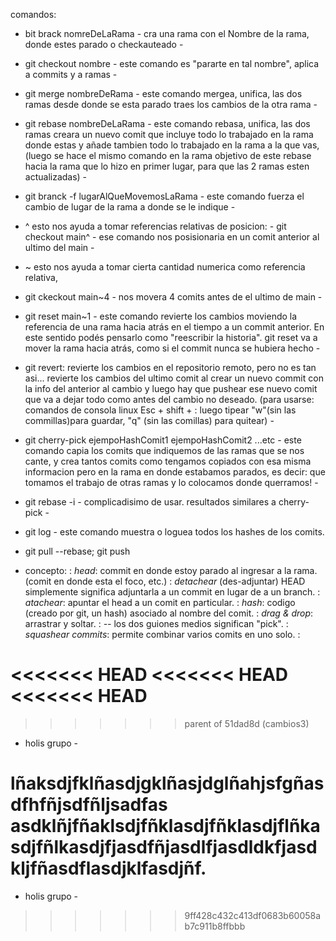 comandos:

- bit brack nomreDeLaRama  - cra una rama con el Nombre de la rama, donde estes parado o checkauteado -

- git checkout nombre    - este comando es "pararte en tal nombre", aplica a commits y a ramas -

- git merge nombreDeRama  - este comando mergea, unifica, las dos ramas desde donde se esta parado traes los cambios de la otra rama -

- git rebase nombreDeLaRama  - este comando rebasa, unifica, las dos ramas creara un nuevo comit que incluye todo lo trabajado en la rama donde estas y añade tambien todo lo trabajado en la rama a la que vas, (luego se hace el mismo comando en la rama objetivo de este rebase hacia la rama que lo hizo en primer lugar, para que las 2 ramas esten actualizadas) -

- git branck -f lugarAlQueMovemosLaRama   - este comando fuerza el cambio de lugar de la rama a donde se le indique -

- ^ esto nos ayuda a tomar referencias relativas de posicion: - git checkout main^ - ese comando nos posisionaria en un comit anterior al ultimo del main -

- ~ esto nos ayuda a tomar cierta cantidad numerica como referencia relativa,
- git ckeckout main~4 - nos movera 4 comits antes de el ultimo de main -

- git reset main~1 - este comando  revierte los cambios moviendo la referencia de una rama hacia atrás en el tiempo a un commit anterior. En este sentido podés pensarlo como "reescribir la historia". git reset va a mover la rama hacia atrás, como si el commit nunca se hubiera hecho -

- git revert: revierte los cambios en el repositorio remoto, pero no es tan asi... revierte los cambios del ultimo comit al crear un nuevo commit con la info del anterior al cambio y luego hay que pushear ese nuevo comit que va a dejar todo como antes del cambio no deseado. (para usarse: comandos de consola linux  Esc + shift + :      luego tipear "w"(sin las commillas)para guardar, "q" (sin las comillas) para quitear) -

- git cherry-pick ejempoHashComit1 ejempoHashComit2 ...etc   - este comando capia los comits que indiquemos de las ramas que se nos cante, y crea tantos comits como tengamos copiados con esa misma informacion pero en la rama en donde estabamos parados, es decir: que tomamos el trabajo de otras ramas y lo colocamos donde querramos! -

- git rebase -i   - complicadisimo de usar. resultados similares a cherry-pick -

- git log   - este comando muestra o loguea todos los hashes de los comits.

- git pull --rebase; git push

- concepto:
          : *head*: commit en donde estoy parado al ingresar a la rama. (comit en donde esta el foco, etc.)
          : *detachear* (des-adjuntar) HEAD simplemente significa adjuntarla a un commit en lugar de a un branch.
          : *atachear*: apuntar el head a un comit en particular.
          : *hash*: codigo (creado por git, un hash) asociado al nombre del comit.
          : *drag & drop*: arrastrar y soltar.
          : *--* los dos guiones medios significan "pick".
          : *squashear commits*: permite combinar varios comits en uno solo.
          :


<<<<<<< HEAD
<<<<<<< HEAD
<<<<<<< HEAD
=======
>>>>>>> parent of 51dad8d (cambios3)
- holis grupo  -

lñaksdjfklñasdjgklñasjdglñahjsfgñasdfhfñjsdfñljsadfas asdklñjfñaklsdjfñklasdjfñklasdjflñkasdjfñlkasdjfjasdfñjasdlfjasdldkfjasdkljfñasdflasdjklfasdjñf.
=======
- holis grupo  -

>>>>>>> 9ff428c432c413df0683b60058ab7c911b8ffbbb

